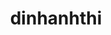 ---
title: dinhanhthi
github: https://github.com/dinhanhthi
mode: light
transition: 3s
archetype:
  - Little Bit of Everything
---